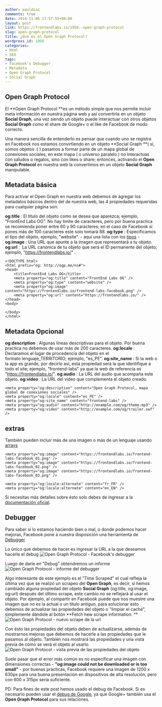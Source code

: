```yaml
---
author: pauldiaz
comments: true
date: 2014-11-06 17:57:55+00:00
layout: post
link: https://frontendlabs.io/1956--open-graph-protocol
slug: open-graph-protocol
title: ¿Qué es el Open Graph Protocol?
wordpress_id: 1956
categories:
- Html
- SEO
tags:
- Facebook's Debugger
- Metadata
- Open Graph Protocol
- Social Graph
---
```


## Open Graph Protocol


El **Open Graph Protocol **es un método simple que nos permite incluir meta información en nuestra página web y así convertirla en un objeto **Social Graph**, una vez siendo un objeto puede interactuar con otros objetos **Social Graph** como el share de Google+ o el like de Facebook de modo correcto.

Una manera sencilla de entenderlo es pensar que cuando uno se registra en Facebook nos estamos convirtiendo en un objeto **Social Graph **( sí, somos objetos :( ) pasamos a formar parte de un mapa global de conexiones sociales, en este mapa ( o universo paralelo ) no interactuas con saludos o regalos, sino con likes o share; entonces, activando el **Open Graph Protocol** en nuestra web la convertimos en un objeto **Social Graph** manipulable.


## Metadata básica


Para activar el Open Graph en nuestra web debemos de agregar los metadatos básicos dentro del **<head></head>** de nuestra web, las 4 propiedades requeridas para cualquier página son:

**og:title** : El título del objeto como se desea que aparezca; ejemplo, "FrontEnd Labs OG". No hay limite de caracteres, pero por buena practica se recomienda poner entre 60 y 90 caracteres; en el caso de Facebook si pones más de 100 caracteres este solo tomará 88.
**og:type** : Especificamos el tipo del objeto, ejemplo, "website". - aquí una lista con los [tipos](http://ogp.me/#types) -
**og:image** : Una URL que apunte a la imagen que representará a tu objeto.
**og:url** :  La URL canónica de tu objeto que será el ID permanente del objeto; ejemplo, "https://frontendlabs.io/" .

    
    <!DOCTYPE html>
    <html prefix="og: http://ogp.me/ns#">
    <head>
    	<title>FrontEnd Labs OG</title>
    	<meta property="og:title" content="FrontEnd Labs OG" />
    	<meta property="og:type" content="website" />
    	<meta property="og:image" content="https://frontendlabs.io/frontend-labs-facebook.png" />
    	<meta property="og:url" content="https://frontendlabs.io/" />
    </head>
    <body>
    
    </body>
    </html>
    




## Metadata Opcional


**og:description** : Algunas líneas descriptivas para el objeto. Por buena practica no debemos de usar más de 200 caracteres.
**og:locale** : Declaramos el lugar de procedencia del objeto en el formato lenguaje_TERRITORIO; ejemplo, "es_PE".
**og:site_name** : Si la web o la app es grande, por decirlo así, esta propiedad será la que identifique a todo el site; ejemplo, "frontend-labs" ya que la web de referencia es "https://frontendlabs.io/".
**og:audio** : La URL del audio que acompaña este objeto.
**og:video** : La URL del video que complementa el objeto creado.

    
    <meta property="og:description" content="Open Graph Protocol, mapa global de conexiones sociales" />
    <meta property="og:locale" content="es_PE" />
    <meta property="og:site_name" content="frontend-labs" />
    <meta property="og:audio" content="http://example.com/og/theme.mp3" />
    <meta property="og:video" content="http://example.com/og/trailer.swf" />
    




## extras


También pueden incluir más de una imagen o más de un lenguaje usando [arrays](http://ogp.me/#array)

    
    <meta property="og:image" content="https://frontendlabs.io/frontend-labs-facebook_01.png" />
    <meta property="og:image" content="https://frontendlabs.io/frontend-labs-facebook_02.png" />
    <meta property="og:image" content="https://frontendlabs.io/frontend-labs-facebook_03.png" />
    
    <meta property="og:locale:alternate" content="fr_FR" />
    <meta property="og:locale:alternate" content="en_EN" />
    


Si necesitas más detalles sobre ésto solo debes de ingresar a la [documentación oficial](http://ogp.me/).


## Debugger


Para saber si lo estamos haciendo bien o mal, o donde podemos hacer mejoras, Facebook pone a nuestra disposición una herramienta de [Debugger](https://developers.facebook.com/tools/debug/)

Lo único que debemos de hacer es ingresar la URL a la que deseamos hacerle el debug
![Open Graph Protocol - Facebook's debugger](https://frontendlabs.io/wp-content/uploads/2014/11/debugger_011.png)

Luego de darle en "Debug" obtendremos un informe
![Open Graph Protocol - informe del debugger](https://frontendlabs.io/wp-content/uploads/2014/11/debugger_02.png)

Algo interesante de este ejemplo es el "Time Scraped" el cual refleja la última vez que se realizó un scrapeo del **Open Graph**, es decir, si hemos cambiado alguna propiedad del objeto **Social Graph** (og:title, og:image, og:url) después del último scrape, este cambio no se reflejará al usar el objeto. Por ejemplo, al compartir en Facebook puede que nos muestre una imagen que no es la actual o un título antiguo, para solucionar esto debemos de actualizar las propiedades del objeto o "limpiar el caché", simplemente dándole al botón **Fetch new scrape information.
**![Open Graph Protocol - nuevo scrape de la url](https://frontendlabs.io/wp-content/uploads/2014/11/debugger_04.png)

Con ésto las propiedades del objeto deben de actualizarse, además de mostrarnos mejoras que debemos de hacerle a las propiedades que le pasamos al objeto. También nos mostrará las propiedades y una vista previa de cómo se verá el objeto al usarlo.![Open Graph Protocol - vista previa de las propiedades del objeto](https://frontendlabs.io/wp-content/uploads/2014/11/debugger_05.png)

Suele pasar que el error más común es no especificar una imagen con dimensiones correctas - **"og:image could not be downloaded or is too small"** - por buenas prácticas, Facebook requiere una imagen de 1200 x 630px para una buena presentación en dispositivos de alta resolución, pero con 600 x 315px sería suficiente.

PD: Para fines de este post hemos usado el debug de Facebook. Si es necesario pueden usar el [debug de Google](http://www.google.com/webmasters/tools/richsnippets), ya que Google+ también usa el **Open Graph Protocol** para sus relaciones.
